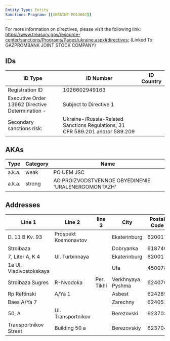 ```yaml
---
Entity Type: Entity
Sanctions Program: [[UKRAINE-EO13662]]
---
```

For more information on directives, please visit the following link: https://www.treasury.gov/resource-center/sanctions/Programs/Pages/ukraine.aspx#directives; (Linked To: GAZPROMBANK JOINT STOCK COMPANY)

## IDs
| ID Type | ID Number | ID Country |
|---------|-----------|------------|
| Registration ID | 1026602949163 |  |
| Executive Order 13662 Directive Determination - | Subject to Directive 1 |  |
| Secondary sanctions risk: | Ukraine-/Russia-Related Sanctions Regulations, 31 CFR 589.201 and/or 589.209 |  |


## AKAs
| Type | Category | Name      | 
|------|----------|-----------|
| a.k.a. | weak | PO UEM JSC |
| a.k.a. | strong | AO PROIZVODSTVENNOE OBYEDINENIE 'URALENERGOMONTAZH' |


## Addresses
| Line 1 | Line 2 | line 3 | City | Postal Code| Country | 
|--------|--------|--------|------|------------|---------|
| D. 11 B Kv. 93 | Prospekt Kosmonavtov |  | Ekaterinburg | 620017 | Russia |
| Stroibaza |  |  | Dobryanka | 618740 | Russia |
| 7, Liter A, K 4 | Ul. Turbinnaya |  | Ekaterinburg | 620017 | Russia |
| 1a Ul. Vladivostokskaya |  |  | Ufa | 450078 | Russia |
| Stroibaza Sugres | R-Nvodoka | Per. Tikhi | Verkhnyaya Pyshma | 624070 | Russia |
| Rp Reftinski | A/Ya 1 |  | Asbest | 624285 | Russia |
| Baes A/Ya 7 |  |  | Zarechny | 624051 | Russia |
| 50, A | Ul. Transportnikov |  | Berezovski | 623703 | Russia |
| Transportnikov Street | Building 50 a |  | Berezovskiy | 623704 | Russia |

